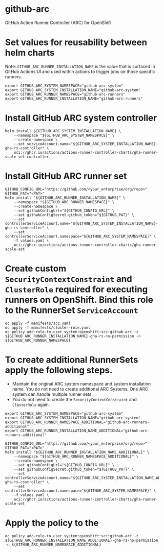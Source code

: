 # github-arc
GitHub Action Runner Controller (ARC) for OpenShift

# Set values for reusability between helm charts

Note: 
`GITHUB_ARC_RUNNER_INSTALLATION_NAME` is the value that is surfaced in GitHub Actions UI and used within actions to trigger jobs on those specific runners.
```
export GITHUB_ARC_SYSTEM_NAMESPACE="github-arc-system"
export GITHUB_ARC_SYSTEM_INSTALLATION_NAME="github-arc-system"
export GITHUB_ARC_RUNNER_NAMESPACE="github-arc-runners"
export GITHUB_ARC_RUNNER_INSTALLATION_NAME="github-arc-runners"
```

# Install GitHub ARC system controller
```
helm install ${GITHUB_ARC_SYSTEM_INSTALLATION_NAME} \
    --namespace "${GITHUB_ARC_SYSTEM_NAMESPACE}" \
    --create-namespace \
    --set serviceAccount.name="${GITHUB_ARC_SYSTEM_INSTALLATION_NAME}-gha-rs-controller" \
    oci://ghcr.io/actions/actions-runner-controller-charts/gha-runner-scale-set-controller
```

# Install GitHub ARC runner set
```
GITHUB_CONFIG_URL="https://github.com/<your_enterprise/org/repo>"
GITHUB_PAT="<PAT>"
helm install "${GITHUB_ARC_RUNNER_INSTALLATION_NAME}" \
    --namespace "${GITHUB_ARC_RUNNER_NAMESPACE}" \
    --create-namespace \
    --set githubConfigUrl="${GITHUB_CONFIG_URL}" \
    --set githubConfigSecret.github_token="${GITHUB_PAT}" \
    --set controllerServiceAccount.name="${GITHUB_ARC_SYSTEM_INSTALLATION_NAME}-gha-rs-controller" \
    --set controllerServiceAccount.namespace="${GITHUB_ARC_SYSTEM_NAMESPACE}" \
    -f values.yaml \
    oci://ghcr.io/actions/actions-runner-controller-charts/gha-runner-scale-set
```

# Create custom `SecurityContextConstraint` and `ClusterRole` required for executing runners on OpenShift. Bind this role to the RunnerSet `ServiceAccount`
```
oc apply -f manifests/scc.yaml
oc apply -f manifests/cluster-role.yaml
oc policy add-role-to-user system:openshift:scc:github-arc -z ${GITHUB_ARC_RUNNER_INSTALLATION_NAME}-gha-rs-no-permission -n ${GITHUB_ARC_RUNNER_NAMESPACE}
```

# To create additional RunnerSets apply the following steps.

* Maintain the original ARC system namespace and system installation name. You do not need to create additional ARC Systems. One ARC system can handle multiple runner sets.
* You do not need to create the `SecurityContextConstraint` and `ClusterRole` again.
```
export GITHUB_ARC_SYSTEM_NAMESPACE="github-arc-system"
export GITHUB_ARC_SYSTEM_INSTALLATION_NAME="github-arc-system"
export GITHUB_ARC_RUNNER_NAMESPACE_ADDITIONAL="github-arc-runners-additional"
export GITHUB_ARC_RUNNER_INSTALLATION_NAME_ADDITIONAL="github-arc-runners-additional"
```

```
GITHUB_CONFIG_URL="https://github.com/<your_enterprise/org/repo>"
GITHUB_PAT="<PAT>"
helm install "${GITHUB_ARC_RUNNER_INSTALLATION_NAME_ADDITIONAL}" \
    --namespace "${GITHUB_ARC_RUNNER_NAMESPACE_ADDITIONAL}" \
    --create-namespace \
    --set githubConfigUrl="${GITHUB_CONFIG_URL}" \
    --set githubConfigSecret.github_token="${GITHUB_PAT}" \
    --set controllerServiceAccount.name="${GITHUB_ARC_SYSTEM_INSTALLATION_NAME_ADDITIONAL}-gha-rs-controller" \
    --set controllerServiceAccount.namespace="${GITHUB_ARC_SYSTEM_NAMESPACE}" \
    -f values.yaml \
    oci://ghcr.io/actions/actions-runner-controller-charts/gha-runner-scale-set
```
# Apply the policy to the 
```
oc policy add-role-to-user system:openshift:scc:github-arc -z ${GITHUB_ARC_RUNNER_INSTALLATION_NAME_ADDITIONAL}-gha-rs-no-permission -n ${GITHUB_ARC_RUNNER_NAMESPACE_ADDITIONAL}
```
